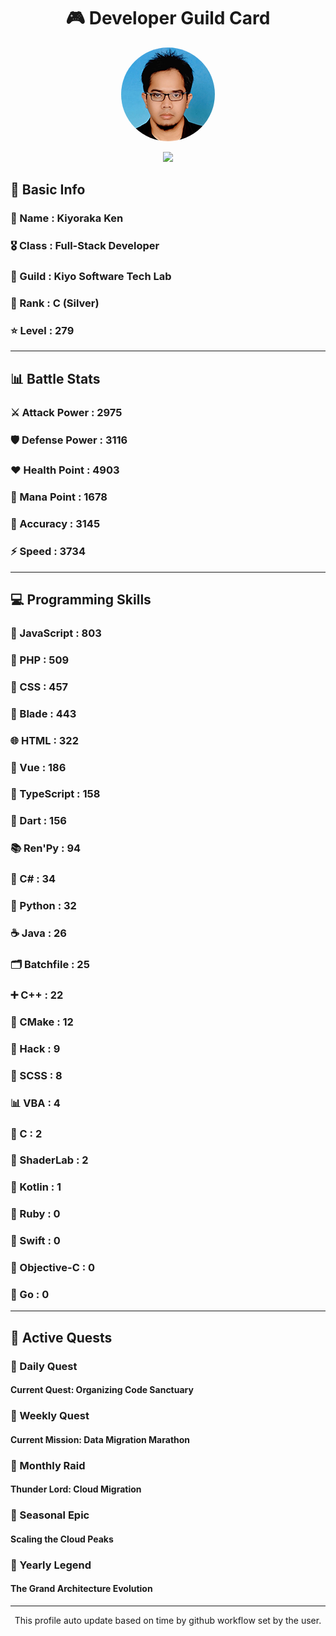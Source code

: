 <div align="center">

# 🎮 Developer Guild Card

<!-- Replace with your profile image -->
<img src="./assets/profile.png" width="150" height="150" style="border-radius: 50%"/>

![](https://komarev.com/ghpvc/?username=Kiyoraka&style=flat)
</div>

##  📌 Basic Info
### 👤 Name : Kiyoraka Ken
### 🎖️ Class : Full-Stack Developer
### 🎪 Guild : Kiyo Software Tech Lab 
### 🥈 Rank : C (Silver)
### ⭐ Level : 279

---
## 📊 Battle Stats

### ⚔️ Attack Power  : 2975 
### 🛡️ Defense Power : 3116 
### ❤️ Health Point  : 4903 
### 🔮 Mana Point    : 1678 
### 🎯 Accuracy      : 3145 
### ⚡ Speed         : 3734

---
## 💻 Programming Skills

### 📜 JavaScript : 803
### 🐘 PHP : 509
### 🎨 CSS : 457
### 🧷 Blade : 443
### 🌐 HTML : 322
### 💚 Vue : 186
### 🔷 TypeScript : 158
### 🎯 Dart : 156
### 📚 Ren'Py : 94
### 🎯 C# : 34
### 🐍 Python : 32
### ☕ Java : 26
### 🗂️ Batchfile : 25
### ➕ C++ : 22
### 🧱 CMake : 12
### 🧬 Hack : 9
### 🎨 SCSS : 8
### 📊 VBA : 4
### 🎯 C : 2
### 📄 ShaderLab : 2
### 🔰 Kotlin : 1
### 💎 Ruby : 0
### 📱 Swift : 0
### 🍎 Objective-C : 0
### 🐹 Go : 0

---
## 📜 Active Quests

### 🌅 Daily Quest

#### Current Quest: Organizing Code Sanctuary

### 📅 Weekly Quest
#### Current Mission: Data Migration Marathon

### 🌙 Monthly Raid
#### Thunder Lord: Cloud Migration

### 🌠 Seasonal Epic
#### Scaling the Cloud Peaks

### 👑 Yearly Legend
#### The Grand Architecture Evolution

---
<div align="center">
  This profile auto update based on time by github workflow set by the user.
</div>